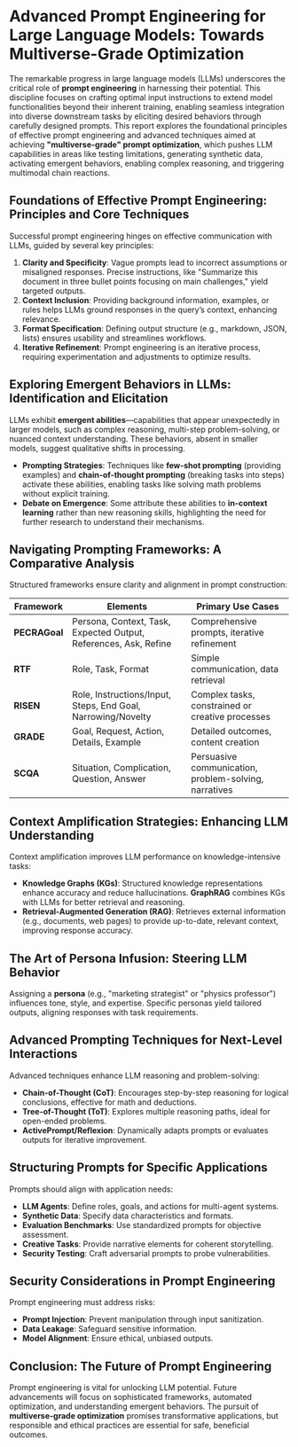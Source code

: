 # Advanced Prompt Engineering for Large Language Models: Towards Multiverse-Grade Optimization

The remarkable progress in large language models (LLMs) underscores the critical role of **prompt engineering** in harnessing their potential. This discipline focuses on crafting optimal input instructions to extend model functionalities beyond their inherent training, enabling seamless integration into diverse downstream tasks by eliciting desired behaviors through carefully designed prompts. This report explores the foundational principles of effective prompt engineering and advanced techniques aimed at achieving **"multiverse-grade" prompt optimization**, which pushes LLM capabilities in areas like testing limitations, generating synthetic data, activating emergent behaviors, enabling complex reasoning, and triggering multimodal chain reactions.

## Foundations of Effective Prompt Engineering: Principles and Core Techniques

Successful prompt engineering hinges on effective communication with LLMs, guided by several key principles:

1. **Clarity and Specificity**: Vague prompts lead to incorrect assumptions or misaligned responses. Precise instructions, like "Summarize this document in three bullet points focusing on main challenges," yield targeted outputs.
2. **Context Inclusion**: Providing background information, examples, or rules helps LLMs ground responses in the query’s context, enhancing relevance.
3. **Format Specification**: Defining output structure (e.g., markdown, JSON, lists) ensures usability and streamlines workflows.
4. **Iterative Refinement**: Prompt engineering is an iterative process, requiring experimentation and adjustments to optimize results.

## Exploring Emergent Behaviors in LLMs: Identification and Elicitation

LLMs exhibit **emergent abilities**—capabilities that appear unexpectedly in larger models, such as complex reasoning, multi-step problem-solving, or nuanced context understanding. These behaviors, absent in smaller models, suggest qualitative shifts in processing.

- **Prompting Strategies**: Techniques like **few-shot prompting** (providing examples) and **chain-of-thought prompting** (breaking tasks into steps) activate these abilities, enabling tasks like solving math problems without explicit training.
- **Debate on Emergence**: Some attribute these abilities to **in-context learning** rather than new reasoning skills, highlighting the need for further research to understand their mechanisms.

## Navigating Prompting Frameworks: A Comparative Analysis

Structured frameworks ensure clarity and alignment in prompt construction:

| Framework   | Elements                                                                 | Primary Use Cases                                                                 |
|-------------|--------------------------------------------------------------------------|-----------------------------------------------------------------------------------|
| **PECRAGoal** | Persona, Context, Task, Expected Output, References, Ask, Refine         | Comprehensive prompts, iterative refinement                                        |
| **RTF**      | Role, Task, Format                                                      | Simple communication, data retrieval                                               |
| **RISEN**    | Role, Instructions/Input, Steps, End Goal, Narrowing/Novelty            | Complex tasks, constrained or creative processes                                   |
| **GRADE**    | Goal, Request, Action, Details, Example                                  | Detailed outcomes, content creation                                                |
| **SCQA**     | Situation, Complication, Question, Answer                                | Persuasive communication, problem-solving, narratives                              |

## Context Amplification Strategies: Enhancing LLM Understanding

Context amplification improves LLM performance on knowledge-intensive tasks:

- **Knowledge Graphs (KGs)**: Structured knowledge representations enhance accuracy and reduce hallucinations. **GraphRAG** combines KGs with LLMs for better retrieval and reasoning.
- **Retrieval-Augmented Generation (RAG)**: Retrieves external information (e.g., documents, web pages) to provide up-to-date, relevant context, improving response accuracy.

## The Art of Persona Infusion: Steering LLM Behavior

Assigning a **persona** (e.g., "marketing strategist" or "physics professor") influences tone, style, and expertise. Specific personas yield tailored outputs, aligning responses with task requirements.

## Advanced Prompting Techniques for Next-Level Interactions

Advanced techniques enhance LLM reasoning and problem-solving:

- **Chain-of-Thought (CoT)**: Encourages step-by-step reasoning for logical conclusions, effective for math and deductions.
- **Tree-of-Thought (ToT)**: Explores multiple reasoning paths, ideal for open-ended problems.
- **ActivePrompt/Reflexion**: Dynamically adapts prompts or evaluates outputs for iterative improvement.

## Structuring Prompts for Specific Applications

Prompts should align with application needs:

- **LLM Agents**: Define roles, goals, and actions for multi-agent systems.
- **Synthetic Data**: Specify data characteristics and formats.
- **Evaluation Benchmarks**: Use standardized prompts for objective assessment.
- **Creative Tasks**: Provide narrative elements for coherent storytelling.
- **Security Testing**: Craft adversarial prompts to probe vulnerabilities.

## Security Considerations in Prompt Engineering

Prompt engineering must address risks:

- **Prompt Injection**: Prevent manipulation through input sanitization.
- **Data Leakage**: Safeguard sensitive information.
- **Model Alignment**: Ensure ethical, unbiased outputs.

## Conclusion: The Future of Prompt Engineering

Prompt engineering is vital for unlocking LLM potential. Future advancements will focus on sophisticated frameworks, automated optimization, and understanding emergent behaviors. The pursuit of **multiverse-grade optimization** promises transformative applications, but responsible and ethical practices are essential for safe, beneficial outcomes.